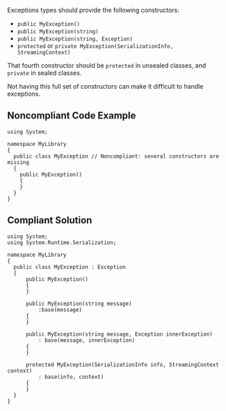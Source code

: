 
Exceptions types should provide the following constructors:

- `public MyException()`
- `public MyException(string)`
- `public MyException(string, Exception)`
- `protected` or `private MyException(SerializationInfo, StreamingContext)`


That fourth constructor should be `protected` in unsealed classes, and `private` in sealed classes.

Not having this full set of constructors can make it difficult to handle exceptions.

## Noncompliant Code Example


    using System;
    
    namespace MyLibrary
    {
      public class MyException // Noncompliant: several constructors are missing
      {
        public MyException()
        {
        }
      }
    }


## Compliant Solution


    using System;
    using System.Runtime.Serialization;
    
    namespace MyLibrary
    {
      public class MyException : Exception
      {
          public MyException()
          {
          }
    
          public MyException(string message)
              :base(message)
          {
          }
    
          public MyException(string message, Exception innerException)
              : base(message, innerException)
          {
          }
    
          protected MyException(SerializationInfo info, StreamingContext context)
              : base(info, context)
          {
          }
      }
    }

